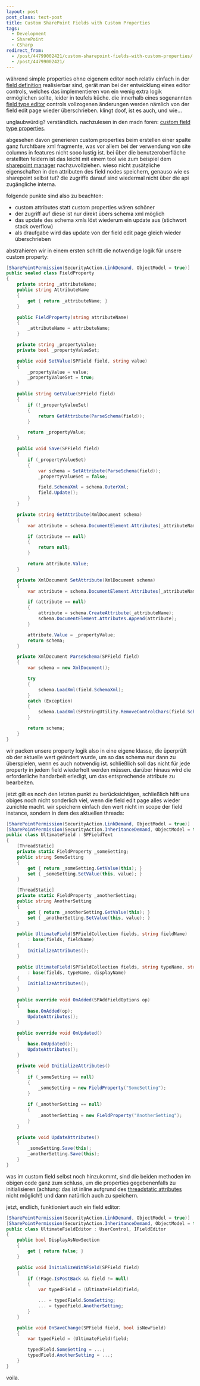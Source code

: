 ```yaml
---
layout: post
post_class: text-post
title: Custom SharePoint Fields with Custom Properties
tags:
  - Development
  - SharePoint
  - CSharp
redirect_from:
  - /post/44799002421/custom-sharepoint-fields-with-custom-properties/
  - /post/44799002421/
---
```

während simple properties ohne eigenem editor noch relativ einfach in der [field definition][0] realisierbar sind, gerät man bei der entwicklung eines editor controls, welches das implementieren von ein wenig extra logik ermöglichen sollte, leider in teufels küche. die innerhalb eines sogenannten [field type editor][1] controls vollzogenen änderungen werden nämlich von der field edit page wieder überschrieben. klingt doof, ist es auch, und wie...

unglaubwürdig? verständlich. nachzulesen in den msdn foren: [custom field type properties][2].

abgesehen davon generieren custom properties beim erstellen einer spalte ganz furchtbare xml fragmente, was vor allem bei der verwendung von site columns in features nicht sooo lustig ist. bei über die benutzeroberfläche erstellten feldern ist das leicht mit einem tool wie zum beispiel dem [sharepoint manager][3] nachzuvollziehen. wieso nicht zusätzliche eigenschaften in den attributen des field nodes speichern, genauso wie es sharepoint selbst tut? die zugriffe darauf sind wiedermal nicht über die api zugängliche interna.

folgende punkte sind also zu beachten:

* custom attributes statt custom properties wären schöner
* der zugriff auf diese ist nur direkt übers schema xml möglich
* das update des schema xmls löst wiederum ein update aus (stichwort stack overflow)
* als draufgabe wird das update von der field edit page gleich wieder überschrieben

abstrahieren wir in einem ersten schritt die notwendige logik für unsere custom property:

```csharp
[SharePointPermission(SecurityAction.LinkDemand, ObjectModel = true)]
public sealed class FieldProperty
{
    private string _attributeName;
    public string AttributeName
    {
        get { return _attributeName; }
    }

    public FieldProperty(string attributeName)
    {
        _attributeName = attributeName;
    }

    private string _propertyValue;
    private bool _propertyValueSet;

    public void SetValue(SPField field, string value)
    {
        _propertyValue = value;
        _propertyValueSet = true;
    }

    public string GetValue(SPField field)
    {
        if (!_propertyValueSet)
        {
            return GetAttribute(ParseSchema(field));
        }

        return _propertyValue;
    }

    public void Save(SPField field)
    {
        if (_propertyValueSet)
        {
            var schema = SetAttribute(ParseSchema(field));
            _propertyValueSet = false;

            field.SchemaXml = schema.OuterXml;
            field.Update();
        }
    }

    private string GetAttribute(XmlDocument schema)
    {
        var attribute = schema.DocumentElement.Attributes[_attributeName];

        if (attribute == null)
        {
            return null;
        }

        return attribute.Value;
    }

    private XmlDocument SetAttribute(XmlDocument schema)
    {
        var attribute = schema.DocumentElement.Attributes[_attributeName];

        if (attribute == null)
        {
            attribute = schema.CreateAttribute(_attributeName);
            schema.DocumentElement.Attributes.Append(attribute);
        }

        attribute.Value = _propertyValue;
        return schema;
    }

    private XmlDocument ParseSchema(SPField field)
    {
        var schema = new XmlDocument();

        try
        {
            schema.LoadXml(field.SchemaXml);
        }
        catch (Exception)
        {
            schema.LoadXml(SPStringUtility.RemoveControlChars(field.SchemaXml));
        }

        return schema;
    }
}
```

wir packen unsere property logik also in eine eigene klasse, die üperprüft ob der aktuelle wert geändert wurde, um so das schema nur dann zu überspielen, wenn es auch notwendig ist. schließlich soll das nicht für jede property in jedem field wiederholt werden müssen. darüber hinaus wird die erforderliche handarbeit erledigt, um das entsprechende attribute zu bearbeiten.

jetzt gilt es noch den letzten punkt zu berücksichtigen, schließlich hilft uns obiges noch nicht sonderlich viel, wenn die field edit page alles wieder zunichte macht. wir speichern einfach den wert nicht im scope der field instance, sondern in dem des aktuellen threads:

```csharp
[SharePointPermission(SecurityAction.LinkDemand, ObjectModel = true)]
[SharePointPermission(SecurityAction.InheritanceDemand, ObjectModel = true)]
public class UltimateField : SPFieldText
{
    [ThreadStatic]
    private static FieldProperty _someSetting;
    public string SomeSetting
    {
        get { return _someSetting.GetValue(this); }
        set { _someSetting.SetValue(this, value); }
    }

    [ThreadStatic]
    private static FieldProperty _anotherSetting;
    public string AnotherSetting
    {
        get { return _anotherSetting.GetValue(this); }
        set { _anotherSetting.SetValue(this, value); }
    }

    public UltimateField(SPFieldCollection fields, string fieldName)
        : base(fields, fieldName)
    {
        InitializeAttributes();
    }

    public UltimateField(SPFieldCollection fields, string typeName, string displayName)
        : base(fields, typeName, displayName)
    {
        InitializeAttributes();
    }

    public override void OnAdded(SPAddFieldOptions op)
    {
        base.OnAdded(op);
        UpdateAttributes();
    }

    public override void OnUpdated()
    {
        base.OnUpdated();
        UpdateAttributes();
    }

    private void InitializeAttributes()
    {
        if (_someSetting == null)
        {
            _someSetting = new FieldProperty("SomeSetting");
        }

        if (_anotherSetting == null)
        {
            _anotherSetting = new FieldProperty("AnotherSetting");
        }
    }

    private void UpdateAttributes()
    {
        _someSetting.Save(this);
        _anotherSetting.Save(this);
    }
}
```

was im custom field selbst noch hinzukommt, sind die beiden methoden im obigen code ganz zum schluss, um die properties gegebenenfalls zu initialisieren (achtung: das ist inline aufgrund des [threadstatic attributes][4] nicht möglich!) und dann natürlich auch zu speichern.

jetzt, endlich, funktioniert auch ein field editor:

```csharp
[SharePointPermission(SecurityAction.LinkDemand, ObjectModel = true)]
[SharePointPermission(SecurityAction.InheritanceDemand, ObjectModel = true)]
public class UltimateFieldEditor : UserControl, IFieldEditor
{
    public bool DisplayAsNewSection
    {
        get { return false; }
    }

    public void InitializeWithField(SPField field)
    {
        if (!Page.IsPostBack && field != null)
        {
            var typedField = (UltimateField)field;

            ... = typedField.SomeSetting;
            ... = typedField.AnotherSetting;
        }
    }

    public void OnSaveChange(SPField field, bool isNewField)
    {
        var typedField = (UltimateField)field;

        typedField.SomeSetting = ...;
        typedField.AnotherSetting = ...;
    }
}
```

voila.

[0]: https://msdn.microsoft.com/library/aa543558.aspx
[1]: https://msdn.microsoft.com/library/bb802857.aspx
[2]: https://social.msdn.microsoft.com/forums/en-US/sharepointdevelopment/thread/fb1cb936-3abb-48c2-8d19-49007688dc34/
[3]: https://www.codeplex.com/spm
[4]: https://msdn.microsoft.com/library/system.threadstaticattribute
